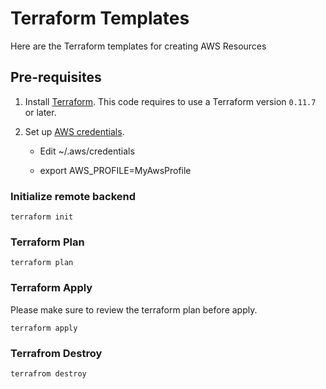 # Terraform Templates

Here are the Terraform templates for creating AWS Resources

## Pre-requisites

1. Install [Terraform](https://terraform.io/). This code requires to use a Terraform version `0.11.7` or later.

2. Set up [AWS credentials](http://docs.aws.amazon.com/cli/latest/userguide/cli-chap-getting-started.html).

    * Edit ~/.aws/credentials

    * export AWS_PROFILE=MyAwsProfile

### Initialize remote backend

```
terraform init
```

### Terraform Plan

```
terraform plan
```

### Terraform Apply
Please make sure to review the terraform plan before apply.

```
terraform apply
```

### Terrafrom Destroy
```
terrafrom destroy
```

